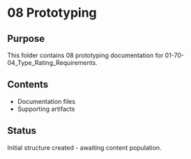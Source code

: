 # 08 Prototyping

## Purpose
This folder contains 08 prototyping documentation for 01-70-04_Type_Rating_Requirements.

## Contents
- Documentation files
- Supporting artifacts

## Status
Initial structure created - awaiting content population.
